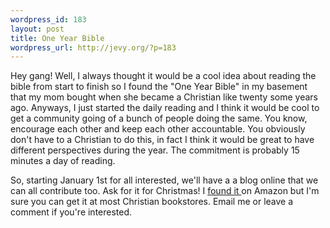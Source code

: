 ```yaml
--- 
wordpress_id: 183
layout: post
title: One Year Bible
wordpress_url: http://jevy.org/?p=183
---
```

Hey gang!  Well, I always thought it would be a cool idea about reading the bible from start to finish so I found the "One Year Bible" in my basement that my mom bought when she became a Christian like twenty some years ago.  Anyways, I just started the daily reading and I think it would be cool to get a community going of a bunch of people doing the same.  You know, encourage each other and keep each other accountable.  You obviously don't have to a Christian to do this, in fact I think it would be great to have different perspectives during the year.  The commitment is probably 15 minutes a day of reading.

So, starting January 1st for all interested, we'll have a a blog online that we can all contribute too.  Ask for it for Christmas!  I <a href="http://www.amazon.com/gp/product/0842324518/qid=1134229124/sr=8-1/ref=pd_bbs_1/002-7181401-1612017?n=507846&s=books&v=glance">found it </a>on Amazon but I'm sure you can get it at most Christian bookstores.  Email me or leave a comment if you're interested.

